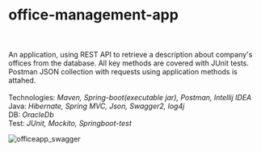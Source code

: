 # office-management-app <br></br>
An application, using REST API to retrieve a description about company's offices from the database. All key methods are covered with JUnit tests. Postman JSON collection with requests using application methods is attahed.
<br>
<br>Technologies: _Maven, Spring-boot(executable jar), Postman, Intellij IDEA_ </br>
Java: _Hibernate, Spring MVC, Json, Swagger2, log4j_ 
<br>DB: _OracleDb_ </br>
Test: _JUnit, Mockito, Springboot-test_

![officeapp_swagger](https://user-images.githubusercontent.com/30008280/55425890-2ff6da00-558c-11e9-8650-473a7f457c1b.png)
